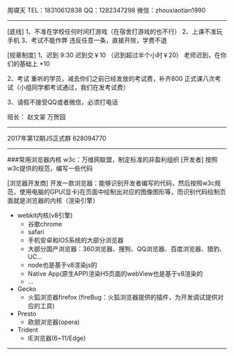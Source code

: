 周啸天
TEL：18310612838
QQ：1282347298
微信：zhouxiaotian1990

----
[底线]
1、不准在学校任何时间打游戏（在宿舍打游戏的也不行）
2、上课不准玩手机
3、考试不能作弊
违反任意一条，直接开除，学费不退

[规章制度]
1、迟到
9:30  迟到交￥10  （迟到超过半个小时￥20）
老师迟到，在你们的基础上 *10

2、考试
重听的学员，减去你们之前已经发放的考试费，补齐800
正式课八次考试（小组同学都考试通过，我们在发考试费）

3、请假不接受QQ或者微信，必须打电话

班长：
赵文翠  万贺园

----

2017年第12期JS正式群 628094770

----

###常用浏览器内核
w3c：万维网联盟，制定标准的非盈利组织
[开发者]
按照w3c提供的规范，编写一些代码

[浏览器开发商]
开发一款浏览器：能够识别开发者编写的代码，然后按照w3c规范，使用电脑的GPU(显卡)在页面中绘制出对应的图像图形等，而识别代码绘制页面就是浏览器的内核（渲染引擎）

- webkit内核(v8引擎)
	+ 谷歌chrome
	+ safari
	+ 手机安卓和IOS系统的大部分浏览器
	+ 大部分国产浏览器：360浏览器、搜狗、QQ浏览器、百度浏览器、猎豹、UC...
	+ node也是基于v8渲染js的
	+ Native App(原生APP)渲染H5页面的webView也是基于v8渲染的
	+ ...
- Gecko
	+ 火狐浏览器firefox (fireBug：火狐浏览器提供的插件，为开发调试提供对应的工具)
- Presto
	+ 欧朋浏览器(opera)
- Trident
	+ IE浏览器(6~11/Edge)

----
